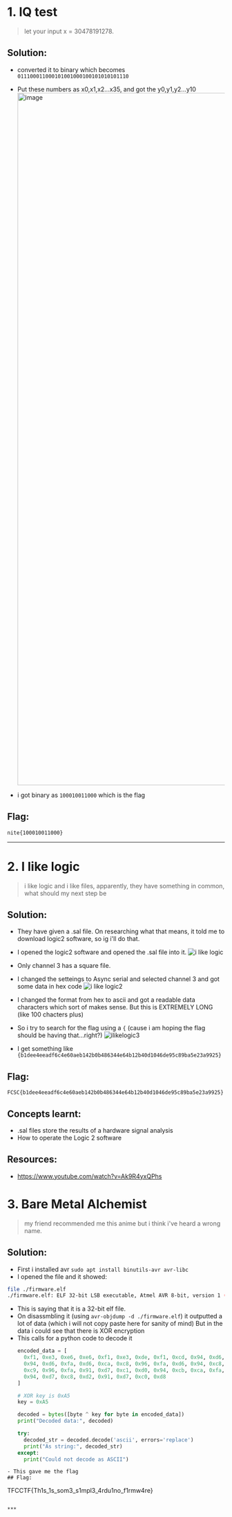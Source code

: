 # 1. IQ test

> let your input x = 30478191278.

## Solution:

- converted it to binary which becomes `011100011000101001000100101010101110`
- Put these numbers as x0,x1,x2...x35, and got the y0,y1,y2...y10
  <img width="900" height="1600" alt="image" src="https://github.com/user-attachments/assets/ec449355-13ee-427f-8c32-35f227d96158" />

- i got binary as `100010011000` which is the flag

## Flag:

```
nite{100010011000}
```

***

# 2. I like logic

> i like logic and i like files, apparently, they have something in common, what should my next step be

## Solution:

- They have given a .sal file. On researching what that means, it told me to download logic2 software, so ig i'll do that.
- I opened the logic2 software and opened the .sal file into it.
   ![i like logic](https://github.com/user-attachments/assets/898f479c-5226-47d9-9737-b1af77670566)

- Only channel 3 has a square file.
- I changed the setteings to Async serial and selected channel 3 and got some data in hex code
  ![i like logic2](https://github.com/user-attachments/assets/b06fe112-4b63-4d67-94e0-252dbe7499a0)

- I changed the format from hex to ascii and got a readable data characters which sort of makes sense. But this is EXTREMELY LONG (like 100 chacters plus)
- So i try to search for the flag using a `{` (cause i am hoping the flag should be having that...right?)
  ![ilikelogic3](https://github.com/user-attachments/assets/eca85a49-a775-4418-a1e5-cb0d147c8025)

- I get something like `{b1dee4eeadf6c4e60aeb142b0b486344e64b12b40d1046de95c89ba5e23a9925}`
## Flag:

```
FCSC{b1dee4eeadf6c4e60aeb142b0b486344e64b12b40d1046de95c89ba5e23a9925}
```
## Concepts learnt:
- .sal files store the results of a hardware signal analysis
- How to operate the Logic 2 software 

## Resources:
- https://www.youtube.com/watch?v=Ak9R4yxQPhs 

# 3. Bare Metal Alchemist

> my friend recommended me this anime but i think i've heard a wrong name.

## Solution:

- First i installed avr 
`sudo apt install binutils-avr avr-libc`
- I opened the file and it showed:
```bash
file ./firmware.elf
./firmware.elf: ELF 32-bit LSB executable, Atmel AVR 8-bit, version 1 (SYSV), statically linked, with debug_info, not stripped
```
- This is saying that it is a 32-bit elf file. 
- On disassmbling it (using `avr-objdump -d ./firmware.elf`) it outputted a lot of data (which i will not copy paste here for sanity of mind) But in the data i could see that there is XOR encryption
- This calls for a python code to decode it
  ```py
  encoded_data = [
    0xf1, 0xe3, 0xe6, 0xe6, 0xf1, 0xe3, 0xde, 0xf1, 0xcd, 0x94, 0xd6, 0xfa,
    0x94, 0xd6, 0xfa, 0xd6, 0xca, 0xc8, 0x96, 0xfa, 0xd6, 0x94, 0xc8, 0xd5,
    0xc9, 0x96, 0xfa, 0x91, 0xd7, 0xc1, 0xd0, 0x94, 0xcb, 0xca, 0xfa, 0xc3,
    0x94, 0xd7, 0xc8, 0xd2, 0x91, 0xd7, 0xc0, 0xd8
  ]

  # XOR key is 0xA5
  key = 0xA5

  decoded = bytes([byte ^ key for byte in encoded_data])
  print("Decoded data:", decoded)

  try:
    decoded_str = decoded.decode('ascii', errors='replace')
    print("As string:", decoded_str)
  except:
    print("Could not decode as ASCII")
```
- This gave me the flag
## Flag:

```
TFCCTF{Th1s_1s_som3_s1mpl3_4rdu1no_f1rmw4re} 
```

***

